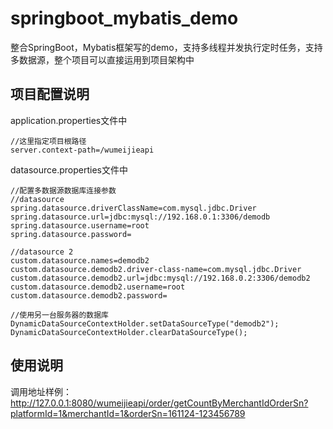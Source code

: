 # springboot_mybatis_demo
整合SpringBoot，Mybatis框架写的demo，支持多线程并发执行定时任务，支持多数据源，整个项目可以直接运用到项目架构中

## 项目配置说明
application.properties文件中
```
//这里指定项目根路径
server.context-path=/wumeijieapi
```
datasource.properties文件中
```
//配置多数据源数据库连接参数
//datasource
spring.datasource.driverClassName=com.mysql.jdbc.Driver
spring.datasource.url=jdbc:mysql://192.168.0.1:3306/demodb
spring.datasource.username=root
spring.datasource.password=

//datasource 2
custom.datasource.names=demodb2
custom.datasource.demodb2.driver-class-name=com.mysql.jdbc.Driver
custom.datasource.demodb2.url=jdbc:mysql://192.168.0.2:3306/demodb2
custom.datasource.demodb2.username=root
custom.datasource.demodb2.password=

//使用另一台服务器的数据库
DynamicDataSourceContextHolder.setDataSourceType("demodb2");
DynamicDataSourceContextHolder.clearDataSourceType();
```

## 使用说明
调用地址样例：
http://127.0.0.1:8080/wumeijieapi/order/getCountByMerchantIdOrderSn?platformId=1&merchantId=1&orderSn=161124-123456789

